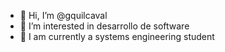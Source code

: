 - 👋 Hi, I’m @gquilcaval
- 👀 I’m interested in desarrollo de software
- 🌱 I am currently a systems engineering student

<!---
gquilcaval/gquilcaval is a ✨ special ✨ repository because its `README.md` (this file) appears on your GitHub profile.
You can click the Preview link to take a look at your changes.
--->
